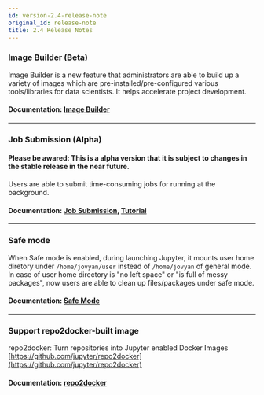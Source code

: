 ```yaml
---
id: version-2.4-release-note 
original_id: release-note
title: 2.4 Release Notes
---
```


### Image Builder (Beta)

Image Builder is a new feature that administrators are able to build up a variety of images which are pre-installed/pre-configured various tools/libraries for data scientists. It helps accelerate project development.

#### Documentation: [Image Builder](guide_manual/admin-build-image)

---

### Job Submission (Alpha)

#### Please be awared: This is a alpha version that it is subject to changes in the stable release in the near future.

Users are able to submit time-consuming jobs for running at the background.

#### Documentation: [Job Submission](job-submission), [Tutorial](job-submission-tutorial-p1)

---

### Safe mode

When Safe mode is enabled, during launching Jupyter, it mounts user home diretory under `/home/jovyan/user` instead of `/home/jovyan` of general mode. In case of user home directory is "no left space" or "is full of messy packages", now users are able to clean up files/packages under safe mode.

#### Documentation: [Safe Mode](user-advanced-setting#safe-mode)

---

### Support repo2docker-built image

repo2docker: Turn repositories into Jupyter enabled Docker Images [https://github.com/jupyter/repo2docker](https://github.com/jupyter/repo2docker)

#### Documentation: [repo2docker](concepts/designs/repo2docker)
